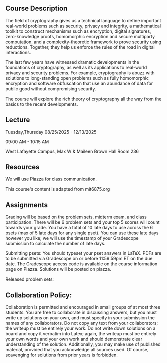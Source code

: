 
## Course Description

The field of cryptography gives us a technical language to define important real-world problems such as security, privacy and integrity, a mathematical toolkit to construct mechanisms such as encryption, digital signatures, zero-knowledge proofs, homomorphic encryption and secure multiparty computation, and a complexity-theoretic framework to prove security using reductions. Together, they help us enforce the rules of the road in digital interactions.

The last few years have witnessed dramatic developments in the foundations of cryptography, as well as its applications to real-world privacy and security problems. For example, cryptography is abuzz with solutions to long-standing open problems such as fully homomorphic encryption and software obfuscation that use an abundance of data for public good without compromising security.

The course will explore the rich theory of cryptography all the way from the basics to the recent developments.

## Lecture

Tuesday,Thursday
08/25/2025 - 12/13/2025

09:00 AM - 10:15 AM

West Lafayette Campus, Max W & Maileen Brown Hall Room 236

## Resources

We will use Piazza for class communication.

This course's content is adapted from mit6875.org

## Assignments

Grading will be based on the problem sets, midterm exam, and class participation. There will be 6 problem sets and your top 5 scores will count towards your grade. You have a total of 10 late days to use across the 6 psets (max of 5 late days for any single pset). You can use these late days however you like; we will use the timestamp of your Gradescope submission to calculate the number of late days.

Submitting psets:
You should typeset your pset answers in LaTeX.
PDFs are to be submitted via Gradescope on or before 11:59:59pm ET on the due date. The Gradescope access code is available on the course information page on Piazza.
Solutions will be posted on piazza.

Released problem sets:

## Collaboration Policy:
Collaboration is permitted and encouraged in small groups of at most three students. You are free to collaborate in discussing answers, but you must write up solutions on your own, and must specify in your submission the names of any collaborators. Do not copy any text from your collaborators; the writeup must be entirely your work. Do not write down solutions on a board and copy it verbatim into Latex; again, the writeup must be entirely your own words and your own work and should demonstrate clear understanding of the solution. Additionally, you may make use of published material, provided that you acknowledge all sources used. Of course, scavenging for solutions from prior years is forbidden.